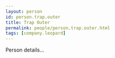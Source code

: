 ```yaml
---
layout: person
id: person.trap.outer
title: Trap Outer
permalink: people/person.trap.outer.html
tags: [company.leopard]
---
```


Person details...
